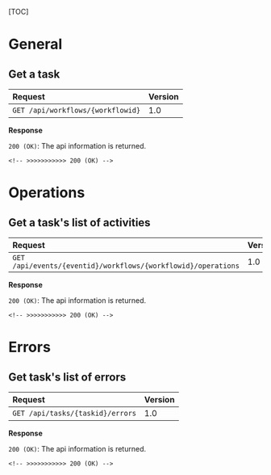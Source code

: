 [TOC]

# General

## Get a task

Request                                                         | Version
:---------------------------------------------------------------|:-------
`GET /api/workflows/{workflowid}`              | 1.0

__Response__

`200 (OK)`: The api information is returned.
```
<!-- >>>>>>>>>>> 200 (OK) -->
```

# Operations

## Get a task's list of activities

Request                                                                   | Version
:-------------------------------------------------------------------------|:-------
`GET /api/events/{eventid}/workflows/{workflowid}/operations`             | 1.0

__Response__

`200 (OK)`: The api information is returned.
```
<!-- >>>>>>>>>>> 200 (OK) -->
```

# Errors

## Get task's list of errors

Request                                                                   | Version
:-------------------------------------------------------------------------|:-------
`GET /api/tasks/{taskid}/errors`                 | 1.0

__Response__

`200 (OK)`: The api information is returned.
```
<!-- >>>>>>>>>>> 200 (OK) -->
```
